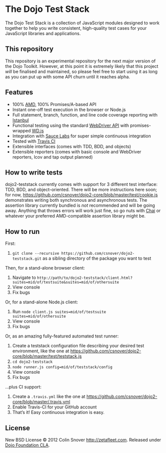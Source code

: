 # The Dojo Test Stack

The Dojo Test Stack is a collection of JavaScript modules designed to work together to help you write consistent,
high-quality test cases for your JavaScript libraries and applications.


## This repository

This repository is an experimental repository for the next major version of the Dojo Toolkit. However, at this point
it is extremely likely that this project *will* be finalised and maintained, so please feel free to start using it
as long as you can put up with some API churn until it reaches alpha.


## Features

* 100% [AMD](https://github.com/amdjs/amdjs-api/wiki/AMD), 100% Promises/A-based API
* Instant one-off test execution in the browser or Node.js
* Full statement, branch, function, and line code coverage reporting with
  [Istanbul](https://github.com/gotwarlost/istanbul)
* Functional testing using the standard [WebDriver API](http://www.w3.org/TR/webdriver/) with promises-wrapped
  [WD.js](https://github.com/admc/wd)
* Integration with [Sauce Labs](http://saucelabs.com/) for super simple continuous integration
* Tested with [Travis CI](http://travis-ci.org/)
* Extensible interfaces (comes with TDD, BDD, and objects)
* Extensible reporters (comes with basic console and WebDriver reporters, lcov and tap output planned)


## How to write tests

dojo2-teststack currently comes with support for 3 different test interface: TDD, BDD, and object-oriented. There will
be more instructions here soon; for now, https://github.com/csnover/dojo2-core/blob/master/test/cookie.js demonstrates
writing both synchronous and asynchronous tests. The assertion library currently bundled is _not_ recommended and will
be going away. Anything that throws errors will work just fine, so go nuts with [Chai](http://chaijs.com/) or whatever
your preferred AMD-compatible assertion library might be.


## How to run

First:

1. `git clone --recursive https://github.com/csnover/dojo2-teststack.git` as a sibling directory of the package you
   want to test

Then, for a stand-alone browser client:

1. Navigate to `http://path/to/dojo2-teststack/client.html?suites=mid/of/testsuite&suites=mid/of/othersuite`
1. View console
1. Fix bugs

Or, for a stand-alone Node.js client:

1. Run `node client.js suites=mid/of/testsuite suites=mid/of/othersuite`
1. View console
1. Fix bugs

Or, as an amazing fully-featured automated test runner:

1. Create a teststack configuration file describing your desired test environment, like the one at
   https://github.com/csnover/dojo2-core/blob/master/test/teststack.js
1. `cd dojo2-teststack`
1. `node runner.js config=mid/of/teststack/config`
1. View console
1. Fix bugs

…plus CI support:

1. Create a `.travis.yml` like the one at https://github.com/csnover/dojo2-core/blob/master/.travis.yml
2. Enable Travis-CI for your GitHub account
3. That’s it! Easy continuous integration is easy.


## License

New BSD License © 2012 Colin Snover http://zetafleet.com. Released under
[Dojo Foundation CLA](http://dojofoundation.org/about/cla).